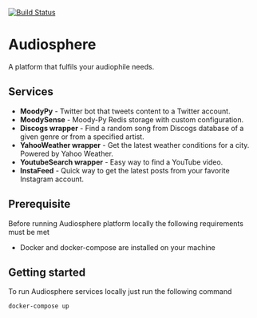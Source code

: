 [![Build Status](https://travis-ci.org/avionipevaju/Audiosphere.svg?branch=master)](https://travis-ci.org/avionipevaju/Audiosphere)
# Audiosphere
A platform that fulfils your audiophile needs.

## Services
- **MoodyPy** - Twitter bot that tweets content to a Twitter account. 
- **MoodySense** - Moody-Py Redis storage with custom configuration. 
- **Discogs wrapper** - Find a random song from Discogs database of a given genre or from a specified artist. 
- **YahooWeather wrapper** - Get the latest weather conditions for a city. Powered by Yahoo Weather. 
- **YoutubeSearch wrapper** - Easy way to find a YouTube video. 
- **InstaFeed** - Quick way to get the latest posts from your favorite Instagram account.

## Prerequisite
Before running Audiosphere platform locally the following requirements must be met
- Docker and docker-compose are installed on your machine

## Getting started
To run Audiosphere services locally just run the following command
```
docker-compose up
```
